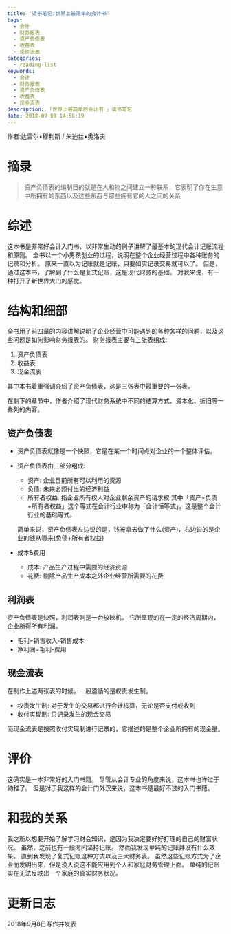 ```yaml
---
title: '读书笔记:世界上最简单的会计书'
tags:
  - 会计
  - 财务报表
  - 资产负债表
  - 收益表
  - 现金流表
categories:
  - reading-list
keywords:
  - 会计
  - 财务报表
  - 资产负债表
  - 收益表
  - 现金流表
description: 「世界上最简单的会计书 」读书笔记
date: 2018-09-08 14:58:19
---
```






作者:达雷尔•穆利斯 / 朱迪丝•奥洛夫

# 摘录

> 资产负债表的编制目的就是在人和物之间建立一种联系，它表明了你在生意中所拥有的东西以及这些东西与那些拥有它的人之间的关系

# 综述

这本书是非常好会计入门书，以非常生动的例子讲解了最基本的现代会计记账流程和原则。
全书以一个小男孩创业的过程，说明在整个企业经营过程中各种账务的记录和分析。
原来一直以为记账就是记账，只要如实记录交易就可以了。
但是，通过这本书，了解到了什么是复式记账，这是现代财务的基础。
对我来说，有一种打开了新世界大门的感觉。

# 结构和细部

全书用了前四章的内容讲解说明了企业经营中可能遇到的各种各样的问题，以及这些问题是如何影响财务报表的。
财务报表主要有三张表组成:
1. 资产负债表
2. 收益表
3. 现金流表

其中本书着重强调介绍了资产负债表，这是三张表中最重要的一张表。

在剩下的章节中，作者介绍了现代财务系统中不同的结算方式、资本化、折旧等一些列的内容。

## 资产负债表

- 资产负债表就像是一个快照，它是在某一个时间点对企业的一个整体评估。
- 资产负债表由三部分组成:
    - 资产: 企业目前所有可以利用的资源
    - 负债: 未来必须付出的经济利益
    - 所有者权益: 指企业所有权人对企业剩余资产的请求权
  其中「资产=负债+所有者权益」这个等式在会计行业中称为「会计恒等式」。这是整个会计行业的基础等式。

  简单来说，资产负债表左边说的是，钱被拿去做了什么(资产)，右边说的是企业的钱从哪来(负债+所有者权益)

- 成本&费用
    - 成本: 产品生产过程中需要的经济资源
    - 花费: 剔除产品生产成本之外企业经营所需要的花费

## 利润表

资产负债表是快照，利润表则是一台放映机。
它所呈现的在一定的经济周期内，企业所得所有利润。

- 毛利=销售收入-销售成本
- 净利润=毛利-费用

## 现金流表

在制作上述两张表的时候，一般遵循的是权责发生制。

- 权责发生制: 对于发生的交易都进行会计核算，无论是否支付或收到
- 收付实现制: 只记录发生的现金交易

而现金流表是按照收付实现制进行记录的，它描述的是整个企业所拥有的现金量。


#  评价

这确实是一本非常好的入门书籍。
尽管从会计专业的角度来说，这本书也许过于幼稚了。
但是对于我这样的会计门外汉来说，这本书是最好不过的入门书籍。

# 和我的关系

我之所以想要开始了解学习财会知识，是因为我决定要好好打理的自己的财富状况。
虽然，之前也有一段时间坚持记账。
然而我发现单纯的记账并没有什么效果。
直到我发现了复式记账这种方式以及三大财务表。
虽然这些记账方式为了企业而发明出来，但是没人说这不能应用到个人和家庭财务管理上面。
单纯的记账实在无法反映出一个家庭的真实财务状况。


# 更新日志

2018年9月8日写作并发表
